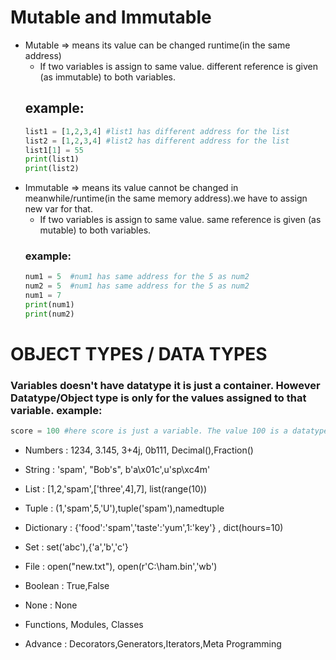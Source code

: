 # Mutable and Immutable
- Mutable => means its value can be changed runtime(in the same address)
    - If two variables is assign to same value. different reference is given (as immutable) to both variables.
    ## example:
    ``` python
    list1 = [1,2,3,4] #list1 has different address for the list
    list2 = [1,2,3,4] #list2 has different address for the list
    list1[1] = 55
    print(list1)
    print(list2)
    ``` 
- Immutable => means its value cannot be changed in meanwhile/runtime(in the same memory address).we have to assign new var for that.
    - If two variables is assign to same value. same reference is given (as mutable) to both variables.
    ### example:
    ```python
    num1 = 5  #num1 has same address for the 5 as num2
    num2 = 5  #num1 has same address for the 5 as num2
    num1 = 7
    print(num1)
    print(num2)
    ```

# OBJECT TYPES / DATA TYPES

### Variables doesn't have datatype it is just a container. However Datatype/Object type is only for the values assigned to that variable. example:
```python
score = 100 #here score is just a variable. The value 100 is a datatype known as Number.
```

- Numbers : 1234, 3.145, 3+4j, 0b111, Decimal(),Fraction()

- String : 'spam', "Bob's", b'a\x01c',u'sp\xc4m'

- List : [1,2,'spam',['three',4],7], list(range(10))

- Tuple : (1,'spam',5,'U'),tuple('spam'),namedtuple

- Dictionary : {'food':'spam','taste':'yum',1:'key'} , dict(hours=10)

- Set : set('abc'),{'a','b','c'}

- File : open("new.txt"), open(r'C:\ham.bin','wb')

- Boolean : True,False

- None : None

- Functions, Modules, Classes

- Advance : Decorators,Generators,Iterators,Meta Programming